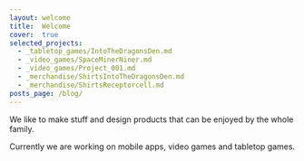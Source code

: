 ```yaml
---
layout: welcome
title:  Welcome
cover:  true
selected_projects:
  - _tabletop_games/IntoTheDragonsDen.md
  - _video_games/SpaceMinerNiner.md
  - _video_games/Project_001.md
  - _merchandise/ShirtsIntoTheDragonsDen.md
  - _merchandise/ShirtsReceptorcell.md
posts_page: /blog/
---
```


We like to make stuff and design products that can be enjoyed by the whole family.

Currently we are working on mobile apps, video games and tabletop games. 

<!--projects-->

<!--posts_list-->